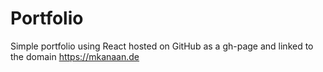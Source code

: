 # Portfolio

Simple portfolio using React hosted on GitHub as a gh-page and linked to the domain https://mkanaan.de
